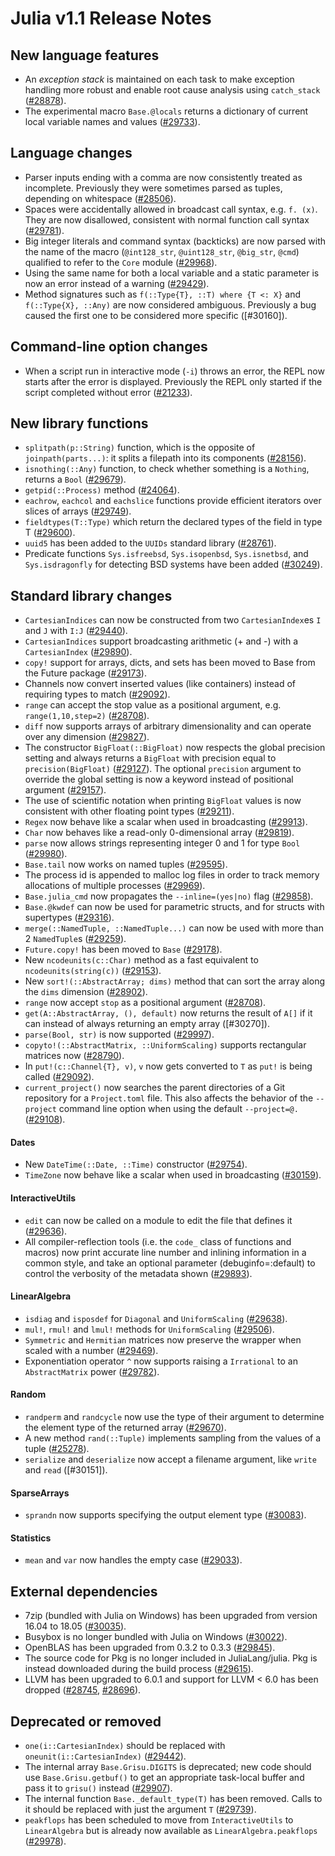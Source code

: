 Julia v1.1 Release Notes
==========================

New language features
---------------------

  * An *exception stack* is maintained on each task to make exception handling more robust and enable root cause analysis using `catch_stack` ([#28878]).
  * The experimental macro `Base.@locals` returns a dictionary of current local variable names
    and values ([#29733]).

Language changes
----------------

  * Parser inputs ending with a comma are now consistently treated as incomplete.
    Previously they were sometimes parsed as tuples, depending on whitespace ([#28506]).
  * Spaces were accidentally allowed in broadcast call syntax, e.g. `f. (x)`. They are now
    disallowed, consistent with normal function call syntax ([#29781]).
  * Big integer literals and command syntax (backticks) are now parsed with the name of
    the macro (`@int128_str`, `@uint128_str`, `@big_str`, `@cmd`) qualified to refer
    to the `Core` module ([#29968]).
  * Using the same name for both a local variable and a static parameter is now an error instead
    of a warning ([#29429]).
  * Method signatures such as
    `f(::Type{T}, ::T) where {T <: X}` and
    `f(::Type{X}, ::Any)`
    are now considered ambiguous. Previously a bug caused the first one to be considered more specific ([#30160]).

Command-line option changes
---------------------------

  * When a script run in interactive mode (`-i`) throws an error, the REPL now starts after
    the error is displayed. Previously the REPL only started if the script completed without
    error ([#21233]).

New library functions
---------------------

  * `splitpath(p::String)` function, which is the opposite of `joinpath(parts...)`: it splits a filepath into its components ([#28156]).
  * `isnothing(::Any)` function, to check whether something is a `Nothing`, returns a `Bool` ([#29679]).
  * `getpid(::Process)` method ([#24064]).
  * `eachrow`, `eachcol` and `eachslice` functions provide efficient iterators over slices of arrays ([#29749]).
  * `fieldtypes(T::Type)` which return the declared types of the field in type T ([#29600]).
  * `uuid5` has been added to the `UUIDs` standard library ([#28761]).
  * Predicate functions `Sys.isfreebsd`, `Sys.isopenbsd`, `Sys.isnetbsd`, and `Sys.isdragonfly` for
    detecting BSD systems have been added ([#30249]).

Standard library changes
------------------------

  * `CartesianIndices` can now be constructed from two `CartesianIndex`es `I` and `J` with `I:J` ([#29440]).
  * `CartesianIndices` support broadcasting arithmetic (+ and -) with a `CartesianIndex` ([#29890]).
  * `copy!` support for arrays, dicts, and sets has been moved to Base from the Future package ([#29173]).
  * Channels now convert inserted values (like containers) instead of requiring types to match ([#29092]).
  * `range` can accept the stop value as a positional argument, e.g. `range(1,10,step=2)` ([#28708]).
  * `diff` now supports arrays of arbitrary dimensionality and can operate over any dimension ([#29827]).
  * The constructor `BigFloat(::BigFloat)` now respects the global precision setting and always
    returns a `BigFloat` with precision equal to `precision(BigFloat)` ([#29127]). The optional
    `precision` argument to override the global setting is now a keyword instead of positional
    argument ([#29157]).
  * The use of scientific notation when printing `BigFloat` values is now consistent with other floating point
    types ([#29211]).
  * `Regex` now behave like a scalar when used in broadcasting ([#29913]).
  * `Char` now behaves like a read-only 0-dimensional array ([#29819]).
  * `parse` now allows strings representing integer 0 and 1 for type `Bool` ([#29980]).
  * `Base.tail` now works on named tuples ([#29595]).
  * The process id is appended to malloc log files in order to track memory allocations of
    multiple processes ([#29969]).
  * `Base.julia_cmd` now propagates the `--inline=(yes|no)` flag ([#29858]).
  * `Base.@kwdef` can now be used for parametric structs, and for structs with supertypes ([#29316]).
  * `merge(::NamedTuple, ::NamedTuple...)` can now be used with more than 2 `NamedTuple`s ([#29259]).
  * `Future.copy!` has been moved to `Base` ([#29178]).
  * New `ncodeunits(c::Char)` method as a fast equivalent to `ncodeunits(string(c))` ([#29153]).
  * New `sort!(::AbstractArray; dims)` method that can sort the array along the `dims` dimension ([#28902]).
  * `range` now accept `stop` as a positional argument ([#28708]).
  * `get(A::AbstractArray, (), default)` now returns the result of `A[]` if it can instead of always
    returning an empty array ([#30270]).
  * `parse(Bool, str)` is now supported ([#29997]).
  * `copyto!(::AbstractMatrix, ::UniformScaling)` supports rectangular matrices now ([#28790]).
  * In `put!(c::Channel{T}, v)`, `v` now gets converted to `T` as `put!` is being called ([#29092]).
  * `current_project()` now searches the parent directories of a Git repository for a `Project.toml` file.
    This also affects the behavior of the `--project` command line option when using the default
    `--project=@.` ([#29108]).

#### Dates
  * New `DateTime(::Date, ::Time)` constructor ([#29754]).
  * `TimeZone` now behave like a scalar when used in broadcasting ([#30159]).

#### InteractiveUtils
  * `edit` can now be called on a module to edit the file that defines it ([#29636]).
  * All compiler-reflection tools (i.e. the `code_` class of functions and macros) now print accurate
    line number and inlining information in a common style, and take an optional parameter (debuginfo=:default)
    to control the verbosity of the metadata shown ([#29893]).

#### LinearAlgebra
  * `isdiag` and `isposdef` for `Diagonal` and `UniformScaling` ([#29638]).
  * `mul!`, `rmul!` and `lmul!` methods for `UniformScaling` ([#29506]).
  * `Symmetric` and `Hermitian` matrices now preserve the wrapper when scaled with a number ([#29469]).
  * Exponentiation operator `^` now supports raising a `Irrational` to an `AbstractMatrix` power ([#29782]).

#### Random
  * `randperm` and `randcycle` now use the type of their argument to determine the element type of
    the returned array ([#29670]).
  * A new method `rand(::Tuple)` implements sampling from the values of a tuple ([#25278]).
  * `serialize` and `deserialize` now accept a filename argument, like `write` and `read` ([#30151]).

#### SparseArrays
  * `sprandn` now supports specifying the output element type ([#30083]).

#### Statistics
  * `mean` and `var` now handles the empty case ([#29033]).

External dependencies
---------------------

  * 7zip (bundled with Julia on Windows) has been upgraded from version 16.04 to 18.05 ([#30035]).
  * Busybox is no longer bundled with Julia on Windows ([#30022]).
  * OpenBLAS has been upgraded from 0.3.2 to 0.3.3 ([#29845]).
  * The source code for Pkg is no longer included in JuliaLang/julia. Pkg is instead
    downloaded during the build process ([#29615]).
  * LLVM has been upgraded to 6.0.1 and support for LLVM < 6.0 has been dropped ([#28745], [#28696]).

Deprecated or removed
---------------------

  * `one(i::CartesianIndex)` should be replaced with `oneunit(i::CartesianIndex)` ([#29442]).
  * The internal array `Base.Grisu.DIGITS` is deprecated; new code should use `Base.Grisu.getbuf()`
    to get an appropriate task-local buffer and pass it to `grisu()` instead ([#29907]).
  * The internal function `Base._default_type(T)` has been removed. Calls to it should be
    replaced with just the argument `T` ([#29739]).
  * `peakflops` has been scheduled to move from `InteractiveUtils` to `LinearAlgebra`
    but is already now available as `LinearAlgebra.peakflops` ([#29978]).

<!--- generated by NEWS-update.jl: -->
[#21233]: https://github.com/JuliaLang/julia/issues/21233
[#24064]: https://github.com/JuliaLang/julia/issues/24064
[#25278]: https://github.com/JuliaLang/julia/issues/25278
[#28156]: https://github.com/JuliaLang/julia/issues/28156
[#28506]: https://github.com/JuliaLang/julia/issues/28506
[#28696]: https://github.com/JuliaLang/julia/issues/28696
[#28708]: https://github.com/JuliaLang/julia/issues/28708
[#28745]: https://github.com/JuliaLang/julia/issues/28745
[#28761]: https://github.com/JuliaLang/julia/issues/28761
[#28790]: https://github.com/JuliaLang/julia/issues/28790
[#28878]: https://github.com/JuliaLang/julia/issues/28878
[#28902]: https://github.com/JuliaLang/julia/issues/28902
[#29033]: https://github.com/JuliaLang/julia/issues/29033
[#29092]: https://github.com/JuliaLang/julia/issues/29092
[#29108]: https://github.com/JuliaLang/julia/issues/29108
[#29127]: https://github.com/JuliaLang/julia/issues/29127
[#29153]: https://github.com/JuliaLang/julia/issues/29153
[#29157]: https://github.com/JuliaLang/julia/issues/29157
[#29173]: https://github.com/JuliaLang/julia/issues/29173
[#29178]: https://github.com/JuliaLang/julia/issues/29178
[#29211]: https://github.com/JuliaLang/julia/issues/29211
[#29259]: https://github.com/JuliaLang/julia/issues/29259
[#29316]: https://github.com/JuliaLang/julia/issues/29316
[#29429]: https://github.com/JuliaLang/julia/issues/29429
[#29440]: https://github.com/JuliaLang/julia/issues/29440
[#29442]: https://github.com/JuliaLang/julia/issues/29442
[#29469]: https://github.com/JuliaLang/julia/issues/29469
[#29506]: https://github.com/JuliaLang/julia/issues/29506
[#29595]: https://github.com/JuliaLang/julia/issues/29595
[#29600]: https://github.com/JuliaLang/julia/issues/29600
[#29615]: https://github.com/JuliaLang/julia/issues/29615
[#29636]: https://github.com/JuliaLang/julia/issues/29636
[#29638]: https://github.com/JuliaLang/julia/issues/29638
[#29670]: https://github.com/JuliaLang/julia/issues/29670
[#29679]: https://github.com/JuliaLang/julia/issues/29679
[#29733]: https://github.com/JuliaLang/julia/issues/29733
[#29739]: https://github.com/JuliaLang/julia/issues/29739
[#29749]: https://github.com/JuliaLang/julia/issues/29749
[#29754]: https://github.com/JuliaLang/julia/issues/29754
[#29781]: https://github.com/JuliaLang/julia/issues/29781
[#29782]: https://github.com/JuliaLang/julia/issues/29782
[#29819]: https://github.com/JuliaLang/julia/issues/29819
[#29827]: https://github.com/JuliaLang/julia/issues/29827
[#29845]: https://github.com/JuliaLang/julia/issues/29845
[#29858]: https://github.com/JuliaLang/julia/issues/29858
[#29890]: https://github.com/JuliaLang/julia/issues/29890
[#29893]: https://github.com/JuliaLang/julia/issues/29893
[#29907]: https://github.com/JuliaLang/julia/issues/29907
[#29913]: https://github.com/JuliaLang/julia/issues/29913
[#29968]: https://github.com/JuliaLang/julia/issues/29968
[#29969]: https://github.com/JuliaLang/julia/issues/29969
[#29978]: https://github.com/JuliaLang/julia/issues/29978
[#29980]: https://github.com/JuliaLang/julia/issues/29980
[#29997]: https://github.com/JuliaLang/julia/issues/29997
[#30022]: https://github.com/JuliaLang/julia/issues/30022
[#30035]: https://github.com/JuliaLang/julia/issues/30035
[#30083]: https://github.com/JuliaLang/julia/issues/30083
[#30159]: https://github.com/JuliaLang/julia/issues/30159
[#30249]: https://github.com/JuliaLang/julia/issues/30249
